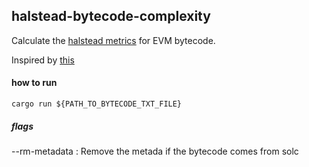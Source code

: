 ## halstead-bytecode-complexity

Calculate the [halstead metrics](https://en.wikipedia.org/wiki/Halstead_complexity_measures) for EVM bytecode.

Inspired by [this](https://twitter.com/devtooligan/status/1698588856340406416)

#### how to run

```
cargo run ${PATH_TO_BYTECODE_TXT_FILE} 
```

##### flags

--rm-metadata : Remove the metada if the bytecode comes from solc

